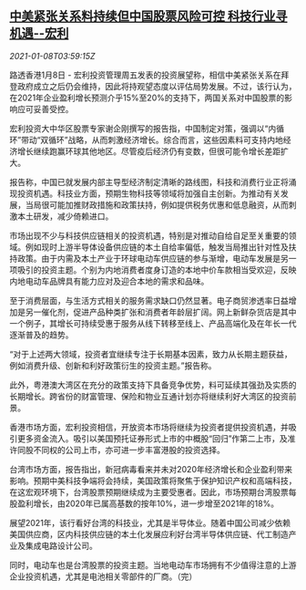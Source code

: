 <!--1610079796000-->
[中美紧张关系料持续但中国股票风险可控 科技行业寻机遇--宏利](https://cn.reuters.com/article/fund-view-china-shares-0108-fri-idCNKBS29D0EU)
------

<div><i>2021-01-08T03:59:15Z</i></div><p>路透香港1月8日 - 宏利投资管理周五发表的投资展望称，相信中美紧张关系在拜登政府成立之后仍会维持，因此将持观望态度以评估局势发展。不过，该行认为，在2021年企业盈利增长预测介乎15%至20%的支持下，两国关系对中国股票的影响应可妥善受控。</p><p>宏利投资大中华区股票专家谢企刚撰写的报告指，中国制定对策，强调以“内循环”带动“双循环”战略，从而刺激经济增长。综合而言，这些因素料可支持内地经济增长继续跑赢环球其他地区。尽管疫后经济仍有变数，但很可能令增长差距扩大。</p><p>报告称，中国已就发展内部主导型经济制定清晰的路线图，科技和消费行业正将涌现投资机遇。科技业方面，预期生物科技等领域将加强自主创新。为推动有关发展，当局很可能加推财政措施和政策扶持，例如提供税务优惠和低息融资，从而刺激本土研发，减少倚赖进口。</p><p>市场出现不少与科技供应链相关的投资机遇，特别是对推动自给自足至关重要的领域。例如现时上游半导体设备供应链的本土自给率偏低，触发当局推出针对性及扶持政策。由于内需及本土产业于环球电动车供应链的参与渐增，电动车发展是另一项吸引的投资主题。个别为内地消费者度身订造的本地中价车款相当受欢迎，反映内地电动车品牌具有能力应对及迎合本地的需求和品味。</p><p>至于消费层面，与生活方式相关的服务需求缺口仍然显著。电子商贸渗透率日益增加是另一催化剂，促进产品种类扩张和消费者年龄层扩阔。网上新鲜杂货店是其中一个例子，其增长可持续受惠于服务从线下转移至线上、产品高端化及在年长一代逐渐普及的趋势。</p><p>“对于上述两大领域，投资者宜继续专注于长期基本因素，致力从长期主题获益，例如消费升级、创新和利好政策衍生的投资主题。”报告称。</p><p>此外，粤港澳大湾区在充分的政策支持下具备竞争优势，料可延续其强劲及实质的长期增长。跨省份的财富管理、保险和物业互通计划亦将继续利好大湾区的投资前景。</p><p>香港市场方面，宏利投资相信，开放资本市场将继续为投资者提供投资机遇，并吸引更多资金流入。吸引以美国预托证券形式上市的中概股“回归”作第二上市，及准许同股不同权的公司上市，亦可进一步丰富港股的投资选择。</p><p>台湾市场方面，报告指出，新冠病毒看来并未对2020年经济增长和企业盈利带来影响。预期中美科技争端将会持续，美国政策将聚焦于保护知识产权和高端科技，在这宏观环境下，台湾股票预期继续成为主要受惠者。因此，市场预期台湾股票每股盈利增长，由2020年已属高基数的按年10%，进一步增至2021年的18%。</p><p>展望2021年，该行看好台湾的科技业，尤其是半导体业。随着中国公司减少依赖美国供应商，区内科技供应链的本土化发展应利好台湾半导体供应链、代工制造产业及集成电路设计公司。</p><p>同时，电动车也是台湾股票的投资主题。当地电动车市场拥有不少值得注意的上游企业投资机遇，尤其是电池相关零部件的厂商。（完）</p>
